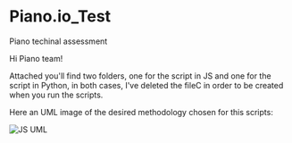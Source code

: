 # Piano.io_Test
Piano techinal assessment

Hi Piano team!

Attached you'll find two folders, one for the script in JS and one for the script in Python, in both cases, I've deleted the fileC in order to be created when you run the scripts.

Here an UML image of the desired methodology chosen for this scripts:

![JS UML](https://github.com/negiraldi/Piano.io_Test/assets/37113465/ae7a976f-bba2-41b4-ae6f-dccd07430eeb)

